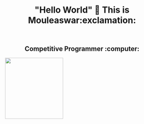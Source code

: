 <h1 align="center"> "Hello World" 👋 This is Mouleaswar:exclamation: <br></br>
<h2 align="center"> Competitive Programmer :computer:</h2>
<img align="left" width="190" height="200" src="![about-me-leon-severan-we-buy-houses](https://user-images.githubusercontent.com/74062509/116655176-401a5700-a9a8-11eb-8f7b-659ea1ce869b.jpg)"/>

